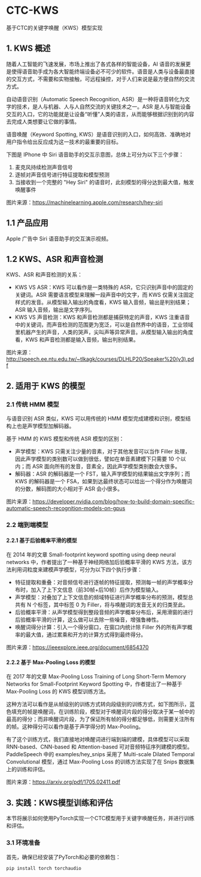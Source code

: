 # CTC-KWS

基于CTC的关键字唤醒（KWS）模型实现

## 1. KWS 概述

随着人工智能的飞速发展，市场上推出了各式各样的智能设备，AI 语音的发展更是使得语音助手成为各大智能终端设备必不可少的软件。语音是人类与设备最直接的交互方式，不需要和实物接触，可远程操控，对于人们来说是最方便自然的交流方式。

自动语音识别（Automatic Speech Recognition, ASR）是一种将语音转化为文字的技术，是人与机器、人与人自然交流的关键技术之一。ASR 是人与智能设备交互的入口，它的功能就是让设备“听懂”人类的语言，从而能够根据识别到的内容去完成人类想要让它做的事情。

语音唤醒（Keyword Spotting, KWS）是语音识别的入口，如何高效、准确地对用户指令给出反应成为这一技术的最重要的目标。

下图是 IPhone 中 Siri 语音助手的交互示意图，总体上可分为以下三个步骤： 
1. 麦克风持续检测声音信号 
2. 逐帧对声音信号进行特征提取和模型预测 
3. 当接收到一个完整的 "Hey Siri" 的语音时，此刻模型的得分达到最大值，触发唤醒事件

图片来源：https://machinelearning.apple.com/research/hey-siri

## 1.1 产品应用

Apple 广告中 Siri 语音助手的交互演示视频。

## 1.2 KWS、ASR 和声音检测

KWS、ASR 和声音检测的关系： 
- KWS VS ASR：KWS 可以看作是一类特殊的 ASR，它只识别声音中的固定的关键词。ASR 需要语言模型来理解一段声音中的文字，而 KWS 仅需关注固定样式的发音。从模型输入输出的角度看，KWS 输入音频，输出是判别结果；ASR 输入音频，输出是文字序列。
- KWS VS 声音检测：KWS 和声音检测都是捕获特定的声音，KWS 注重语音中的关键词，而声音检测的范围更为宽泛，可以是自然界中的语音，工业领域里机器产生的声音，人类的哭声，尖叫声等异常声音。从模型输入输出的角度看，KWS 和声音检测都是输入音频，输出判别结果。

图片来源：http://speech.ee.ntu.edu.tw/~tlkagk/courses/DLHLP20/Speaker%20(v3).pdf

## 2. 适用于 KWS 的模型

### 2.1 传统 HMM 模型

与语音识别 ASR 类似，KWS 可以用传统的 HMM 模型完成建模和识别，模型结构上也是声学模型加解码器。

基于 HMM 的 KWS 模型和传统 ASR 模型的区别： 
- 声学模型：KWS 只需关注少量的音素，对于其他发音可以当作 Filler 处理，因此声学模型的类别数可以做到很低，譬如在单音素建模下只需要 10 个以内；而 ASR 面向所有的发音，音素全，因此声学模型类别数会大很多。
- 解码器：ASR 的解码器是一个 FST，输入声学模型的结果输出文字序列；而 KWS 的解码器是一个 FSA，如果到达最终状态可以给出一个得分作为唤醒词的分数，解码图的大小相对于 ASR 会小很多。

图片来源：https://developer.nvidia.com/blog/how-to-build-domain-specific-automatic-speech-recognition-models-on-gpus

### 2.2 端到端模型

#### 2.2.1 基于后验概率平滑的模型

在 2014 年的文章 Small-footprint keyword spotting using deep neural networks 中，作者提出了一种基于神经网络加后验概率平滑的 KWS 方法，该方法利用词粒度来建模声学模型，可分为以下四个执行步骤： 
- 特征提取和重叠：对音频信号进行逐帧的特征提取，预测每一帧的声学概率分布时，加入了上下文信息（前30帧+后10帧）后作为模型输入。
- 声学模型：对叠加了上下文信息的频域特征进行声学概率分布的预测，模型总共有 N 个标签，其中标签 0 为 Filler，将与唤醒词的发音无关的归类至此。
- 后验概率平滑：从声学模型得到整段音频的声学概率分布后，采用滑窗的进行后验概率平滑的计算，这么做可以去除一些噪音，增强鲁棒性。
- 唤醒词得分计算：引入一个得分窗口，在窗口内统计除 Filler 外的所有声学概率的最大值，通过累乘和开方的计算方式得到最终得分。

图片来源：https://ieeexplore.ieee.org/document/6854370

#### 2.2.2 基于 Max-Pooling Loss 的模型

在 2017 年的文章 Max-Pooling Loss Training of Long Short-Term Memory Networks for Small-Footprint Keyword Spotting 中，作者提出了一种基于 Max-Pooling Loss 的 KWS 模型训练方法。

这种方法可以看作是从帧级别的训练方式转向段级别的训练方式，如下图所示，蓝色填充的帧是唤醒词，在训练阶段，模型对于唤醒词片段的得分取决于某一帧中的最高的得分；而非唤醒词片段，为了保证所有帧的得分都足够低，则需要关注所有的帧。这种得分可以看作是基于声学得分的 Max-Pooling。

有了这个训练方式，我们直接地对唤醒词进行端到端的建模，具体模型可以采取 RNN-based、CNN-based 和 Attention-based 可对音频特征序列建模的模型。PaddleSpeech 中的 examples/hey_snips 采用了 Multi-scale Dilated Temporal Convolutional 模型，通过 Max-Pooling Loss 的训练方法实现了在 Snips 数据集上的训练和评估。

图片来源：https://arxiv.org/pdf/1705.02411.pdf

## 3. 实践：KWS模型训练和评估

本节将展示如何使用PyTorch实现一个CTC模型用于关键字唤醒任务，并进行训练和评估。

### 3.1 环境准备

首先，确保已经安装了PyTorch和必要的依赖包：

```bash
pip install torch torchaudio
```

